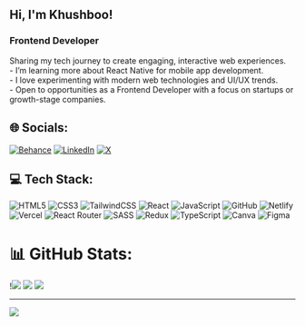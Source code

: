 
## Hi, I'm Khushboo!
### Frontend Developer
<p> Sharing my tech journey to create engaging, interactive web experiences.<br>     - I’m learning more about React Native for mobile app development.<br>    - I love experimenting with modern web technologies and UI/UX trends.<br>    -  Open to opportunities as a Frontend Developer with a focus on startups or growth-stage companies.


 ## 🌐 Socials:
[![Behance](https://img.shields.io/badge/Behance-1769ff?logo=behance&logoColor=white)](https://behance.net/https://www.behance.net/khushboobansiwal) [![LinkedIn](https://img.shields.io/badge/LinkedIn-%230077B5.svg?logo=linkedin&logoColor=white)](https://linkedin.com/in/https://www.linkedin.com/in/khushboo-bansiwal-65991a174/) [![X](https://img.shields.io/badge/X-black.svg?logo=X&logoColor=white)](https://x.com/https://x.com/KhushbooBan) 

## 💻 Tech Stack:
![HTML5](https://img.shields.io/badge/html5-%23E34F26.svg?style=plastic&logo=html5&logoColor=white) ![CSS3](https://img.shields.io/badge/css3-%231572B6.svg?style=plastic&logo=css3&logoColor=white) 
![TailwindCSS](https://img.shields.io/badge/tailwindcss-%2338B2AC.svg?style=plastic&logo=tailwind-css&logoColor=white) 
 ![React](https://img.shields.io/badge/react-%2320232a.svg?style=plastic&logo=react&logoColor=%2361DAFB)
![JavaScript](https://img.shields.io/badge/javascript-%23323330.svg?style=plastic&logo=javascript&logoColor=%23F7DF1E) 
![GitHub](https://img.shields.io/badge/github-%23121011.svg?style=plastic&logo=github&logoColor=white) 
![Netlify](https://img.shields.io/badge/netlify-%23000000.svg?style=plastic&logo=netlify&logoColor=#00C7B7) ![Vercel](https://img.shields.io/badge/vercel-%23000000.svg?style=plastic&logo=vercel&logoColor=white)  ![React Router](https://img.shields.io/badge/React_Router-CA4245?style=plastic&logo=react-router&logoColor=white) ![SASS](https://img.shields.io/badge/SASS-hotpink.svg?style=plastic&logo=SASS&logoColor=white) ![Redux](https://img.shields.io/badge/redux-%23593d88.svg?style=plastic&logo=redux&logoColor=white) ![TypeScript](https://img.shields.io/badge/typescript-%23007ACC.svg?style=plastic&logo=typescript&logoColor=white) ![Canva](https://img.shields.io/badge/Canva-%2300C4CC.svg?style=plastic&logo=Canva&logoColor=white) ![Figma](https://img.shields.io/badge/figma-%23F24E1E.svg?style=plastic&logo=figma&logoColor=white) 
# 📊 GitHub Stats:
!![](https://github-readme-stats.vercel.app/api?username=KhushbooBansiwal&theme=radical&hide_border=false&include_all_commits=false&count_private=false) ![](https://github-readme-streak-stats.herokuapp.com/?user=KhushbooBansiwal&theme=radical&hide_border=false) ![](https://github-readme-stats.vercel.app/api/top-langs/?username=KhushbooBansiwal&theme=radical&hide_border=false&include_all_commits=false&count_private=false&layout=compact)   


---
[![](https://visitcount.itsvg.in/api?id=KhushbooBansiwal&icon=7&color=10)](https://visitcount.itsvg.in)



